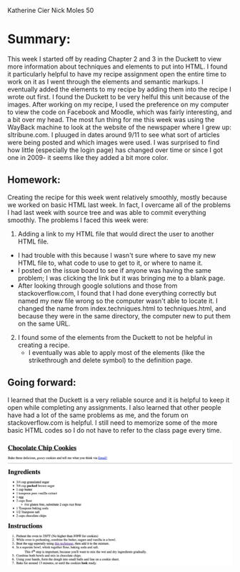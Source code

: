 Katherine Cier
Nick Moles 50

# Summary:
This week I started off by reading Chapter 2 and 3 in the Duckett to view more information about techniques and elements to put into HTML.  I found it particularly helpful to have my recipe assignment open the entire time to work on it as I went through the elements and semantic markups.  I eventually added the elements to my recipe by adding them into the recipe I wrote out first. I found the Duckett to be very helful this unit because of the images. After working on my recipe, I used the preference on my computer to view the code on Facebook and Moodle, which was fairly interesting, and a bit over my head.  The most fun thing for me this week was using the WayBack machine to look at the website of the newspaper where I grew up: sltribune.com.  I pluuged in dates around 9/11 to see what sort of articles were being posted and which images were used.  I was surprised to find how little (especially the login page) has changed over time or since I got one in 2009- it seems like they added a bit more color.

## Homework:
Creating the recipe for this week went relatively smoothly, mostly because we worked on basic HTML last week. In fact, I overcame all of the problems I had last week with source tree and was able to commit everything smoothly.  The problems I faced this week were:
1.  Adding a link to my HTML file that would direct the user to another HTML file.
   * I had trouble with this because I wasn't sure where to save my new HTML file to, what code to use to get to it, or where to name it.
   * I posted on the issue board to see if anyone was having the same problem; I was clicking the link but it was bringing me to a blank page.
   * After looking through google solutions and those from stackoverflow.com, I found that I had done everything correctly but named my new file wrong so the computer wasn't able to locate it.  I changed the name from index.techniques.html to techniques.html, and because they were in the same directory, the computer new to put them on the same URL.

2.  I found some of the elements from the Duckett to not be helpful in creating a recipe.
    * I eventually was able to apply most of the elements (like the strikethrough and delete symbol) to the definition page.

## Going forward:
I learned that the Duckett is a very reliable source and it is helpful to keep it open while completing any assignments.  I also learned that other people have had a lot of the same problems as me, and the forum on stackoverflow.com is helpful. I still need to memorize some of the more basic HTML codes so I do not have to refer to the class page every time.


![Image](websitepic.jpg)
